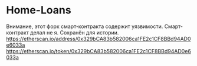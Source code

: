 # Home-Loans
Внимание, этот форк смарт-контракта содержит уязвимости. Смарт-контракт делал не я.
Сохранён для истории.
https://etherscan.io/address/0x329bCA83b582006ca1FE2c1CF8BBd94AD0e6033a
https://etherscan.io/token/0x329bCA83b582006ca1FE2c1CF8BBd94AD0e6033a
